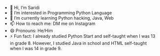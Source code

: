 - 👋 Hi, I’m Saridi
- 👀 I’m interested in Programming Python Language
- 🌱 I’m currently learning Python hacking, Java, Web 
- 📫 How to reach me: DM me on Instagram
- 😄 Pronouns: He/Him
- ⚡ Fun fact: I already studied Python Start and self-taught when I was 13 in grade 8. However, I studied Java in school and HTML self-taught when I was 14 in grade 9.
